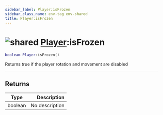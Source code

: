 ```yaml
---
sidebar_label: Player:isFrozen
sidebar_class_name: env-tag env-shared
title: Player:isFrozen
---
```


# <img src='/img/wiki/shared.png' alt='shared' data-tag='env-tag' /> [Player](../player/README.md):isFrozen

```lua
boolean Player:isFrozen()
```

Returns true if the player rotation and movement are disabled<br/>

-----------------
## Returns

| Type   | Description |
| ------ | ----------: |
| boolean | No description |
